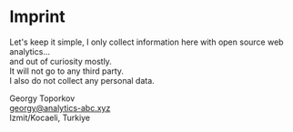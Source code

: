 # Imprint

Let's keep it simple, I only collect information here with open source web analytics...\
and out of curiosity mostly.\
It will not go to any third party.\
I also do not collect any personal data.

Georgy Toporkov\
georgy@analytics-abc.xyz\
Izmit/Kocaeli, Turkiye

